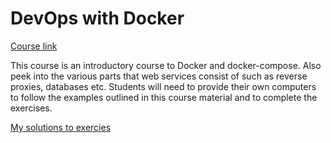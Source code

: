 # DevOps with Docker

[Course link](https://devopswithdocker.com/)

This course is an introductory course to Docker and docker-compose. Also peek into the various parts that web services consist of such as reverse proxies, databases etc. Students will need to provide their own computers to follow the examples outlined in this course material and to complete the exercises.

[My solutions to exercies](https://github.com/SpLiYvIiI/devops-fso-2021)